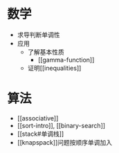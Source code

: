 # 数学
- 求导判断单调性
- 应用
  - 了解基本性质
    - [[gamma-function]]
  - 证明[[inequalities]]
# 算法
- [[associative]]
- [[sort-intro]], [[binary-search]]
- [[stack#单调栈]]
- [[knapspack]]问题按顺序单调加入